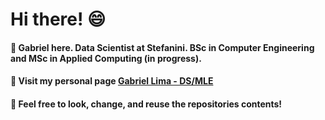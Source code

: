 # Hi there! :smile:
#### :book: Gabriel here. Data Scientist at Stefanini. BSc in Computer Engineering and MSc in Applied Computing (in progress). 
#### :microscope: Visit my personal page <a href="https://gabrielmotablima.github.io/" target="_blank">Gabriel Lima - DS/MLE</a>
#### :rocket:  Feel free to look, change, and reuse the repositories contents! 
